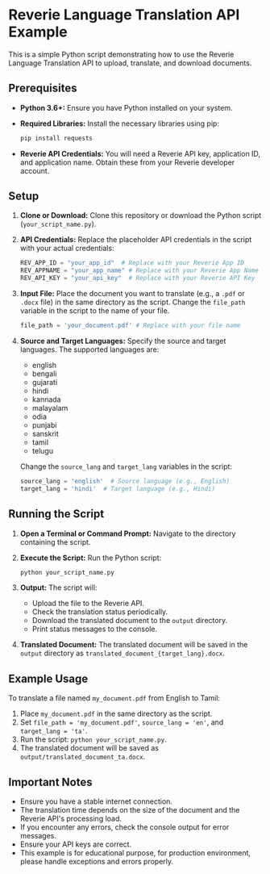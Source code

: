 # Reverie Language Translation API Example

This is a simple Python script demonstrating how to use the Reverie Language Translation API to upload, translate, and download documents.

## Prerequisites

* **Python 3.6+:** Ensure you have Python installed on your system.
* **Required Libraries:** Install the necessary libraries using pip:

    ```bash
    pip install requests
    ```

* **Reverie API Credentials:** You will need a Reverie API key, application ID, and application name. Obtain these from your Reverie developer account.

## Setup

1.  **Clone or Download:** Clone this repository or download the Python script (`your_script_name.py`).
2.  **API Credentials:** Replace the placeholder API credentials in the script with your actual credentials:

    ```python
    REV_APP_ID = "your_app_id"  # Replace with your Reverie App ID
    REV_APPNAME = "your_app_name" # Replace with your Reverie App Name
    REV_API_KEY = "your_api_key"  # Replace with your Reverie API Key
    ```

3.  **Input File:** Place the document you want to translate (e.g., a `.pdf` or `.docx` file) in the same directory as the script. Change the `file_path` variable in the script to the name of your file.

    ```python
    file_path = 'your_document.pdf' # Replace with your file name
    ```

4.  **Source and Target Languages:** Specify the source and target languages. The supported languages are:

    * english
    * bengali
    * gujarati
    * hindi
    * kannada
    * malayalam
    * odia
    * punjabi
    * sanskrit
    * tamil
    * telugu

    Change the `source_lang` and `target_lang` variables in the script:

    ```python
    source_lang = 'english'  # Source language (e.g., English)
    target_lang = 'hindi'  # Target language (e.g., Hindi)
    ```

## Running the Script

1.  **Open a Terminal or Command Prompt:** Navigate to the directory containing the script.
2.  **Execute the Script:** Run the Python script:

    ```bash
    python your_script_name.py
    ```

3.  **Output:** The script will:
    * Upload the file to the Reverie API.
    * Check the translation status periodically.
    * Download the translated document to the `output` directory.
    * Print status messages to the console.

4.  **Translated Document:** The translated document will be saved in the `output` directory as `translated_document_{target_lang}.docx`.

## Example Usage

To translate a file named `my_document.pdf` from English to Tamil:

1.  Place `my_document.pdf` in the same directory as the script.
2.  Set `file_path = 'my_document.pdf'`, `source_lang = 'en'`, and `target_lang = 'ta'`.
3.  Run the script: `python your_script_name.py`.
4.  The translated document will be saved as `output/translated_document_ta.docx`.

## Important Notes

* Ensure you have a stable internet connection.
* The translation time depends on the size of the document and the Reverie API's processing load.
* If you encounter any errors, check the console output for error messages.
* Ensure your API keys are correct.
* This example is for educational purpose, for production environment, please handle exceptions and errors properly.